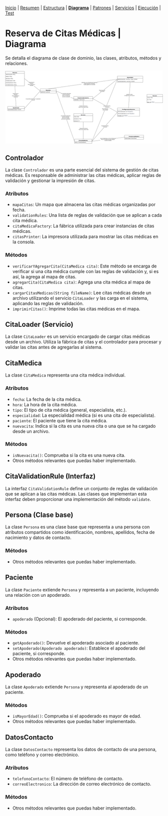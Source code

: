 [Inicio](../README.md) | 
[Resumen](/doc/Resumen.md) | 
[Estructura](/doc/Estructura.md) | 
[__Diagrama__](/doc/Diagrama.md) | 
[Patrones](/doc/Patrones.md) | 
[Servicios](/doc/Servicios.md) |
[Ejecución](/doc/Ejecucion.md) |
[Test](/doc/Test.md)

# Reserva de Citas Médicas | Diagrama

Se detalla el diagrama de clase de dominio, las clases, atributos, métodos y relaciones.

![Texto Alternativo](/doc/imgs/diagrama.png)

## Controlador

La clase `Controlador` es una parte esencial del sistema de gestión de citas médicas. Es responsable de administrar las citas médicas, aplicar reglas de validación y gestionar la impresión de citas.

### Atributos

- `mapaCitas`: Un mapa que almacena las citas médicas organizadas por fecha.
- `validationRules`: Una lista de reglas de validación que se aplican a cada cita médica.
- `citaMedicaFactory`: La fábrica utilizada para crear instancias de citas médicas.
- `citasPrinter`: La impresora utilizada para mostrar las citas médicas en la consola.

### Métodos

- `verificarYAgregarCita(CitaMedica cita)`: Este método se encarga de verificar si una cita médica cumple con las reglas de validación y, si es así, la agrega al mapa de citas.
- `agregarCita(CitaMedica cita)`: Agrega una cita médica al mapa de citas.
- `cargarCitasMedicas(String fileName)`: Lee citas médicas desde un archivo utilizando el servicio `CitaLoader` y las carga en el sistema, aplicando las reglas de validación.
- `imprimirCitas()`: Imprime todas las citas médicas en el mapa.

## CitaLoader (Servicio)

La clase `CitaLoader` es un servicio encargado de cargar citas médicas desde un archivo. Utiliza la fábrica de citas y el controlador para procesar y validar las citas antes de agregarlas al sistema.

## CitaMedica

La clase `CitaMedica` representa una cita médica individual.

### Atributos

- `fecha`: La fecha de la cita médica.
- `hora`: La hora de la cita médica.
- `tipo`: El tipo de cita médica (general, especialista, etc.).
- `especialidad`: La especialidad médica (si es una cita de especialista).
- `paciente`: El paciente que tiene la cita médica.
- `nuevacita`: Indica si la cita es una nueva cita o una que se ha cargado desde un archivo.

### Métodos

- `isNuevacita()`: Comprueba si la cita es una nueva cita.
- Otros métodos relevantes que puedas haber implementado.

## CitaValidationRule (Interfaz)

La interfaz `CitaValidationRule` define un conjunto de reglas de validación que se aplican a las citas médicas. Las clases que implementan esta interfaz deben proporcionar una implementación del método `validate`.

## Persona (Clase base)

La clase `Persona` es una clase base que representa a una persona con atributos compartidos como identificación, nombres, apellidos, fecha de nacimiento y datos de contacto.

### Métodos

- Otros métodos relevantes que puedas haber implementado.

## Paciente

La clase `Paciente` extiende `Persona` y representa a un paciente, incluyendo una relación con un apoderado.

### Atributos

- `apoderado` (Opcional): El apoderado del paciente, si corresponde.

### Métodos

- `getApoderado()`: Devuelve el apoderado asociado al paciente.
- `setApoderado(Apoderado apoderado)`: Establece el apoderado del paciente, si corresponde.
- Otros métodos relevantes que puedas haber implementado.

## Apoderado

La clase `Apoderado` extiende `Persona` y representa al apoderado de un paciente.

### Métodos

- `isMayorEdad()`: Comprueba si el apoderado es mayor de edad.
- Otros métodos relevantes que puedas haber implementado.

## DatosContacto

La clase `DatosContacto` representa los datos de contacto de una persona, como teléfono y correo electrónico.

### Atributos

- `telefonoContacto`: El número de teléfono de contacto.
- `correoElectronico`: La dirección de correo electrónico de contacto.

### Métodos

- Otros métodos relevantes que puedas haber implementado.